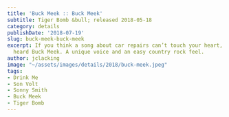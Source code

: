 ```yaml
---
title: 'Buck Meek :: Buck Meek'
subtitle: Tiger Bomb &bull; released 2018-05-18
category: details
publishDate: '2018-07-19'
slug: buck-meek-buck-meek
excerpt: If you think a song about car repairs can’t touch your heart, you’ve never
  heard Buck Meek. A unique voice and an easy country rock feel.
author: jclacking
image: "~/assets/images/details/2018/buck-meek.jpeg"
tags:
- Drink Me
- Son Volt
- Sonny Smith
- Buck Meek
- Tiger Bomb
---
```



